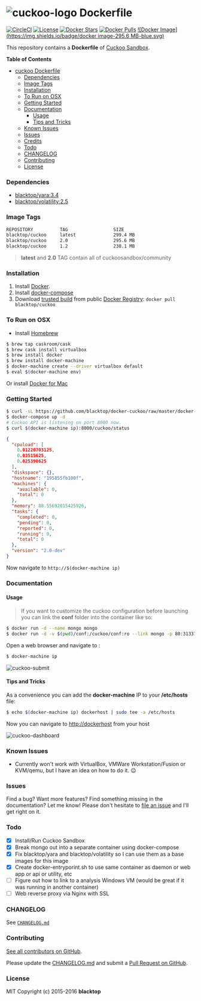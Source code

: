 ![cuckoo-logo](https://github.com/blacktop/docker-cuckoo/raw/master/docs/img/logo.png) Dockerfile
=================================================================================================

[![CircleCI](https://circleci.com/gh/blacktop/docker-cuckoo.png?style=shield)](https://circleci.com/gh/blacktop/docker-cuckoo) [![License](http://img.shields.io/:license-mit-blue.svg)](http://doge.mit-license.org) [![Docker Stars](https://img.shields.io/docker/stars/blacktop/cuckoo.svg)](https://hub.docker.com/r/blacktop/cuckoo/) [![Docker Pulls](https://img.shields.io/docker/pulls/blacktop/cuckoo.svg)](https://hub.docker.com/r/blacktop/cuckoo/) [![Docker Image](https://img.shields.io/badge/docker image-295.6 MB-blue.svg)](https://hub.docker.com/r/blacktop/bro/)

This repository contains a **Dockerfile** of [Cuckoo Sandbox](http://www.cuckoosandbox.org/).

**Table of Contents**

-	[cuckoo Dockerfile](#-dockerfile)
	-	[Dependencies](#dependencies)
	-	[Image Tags](#image-tags)
	-	[Installation](#installation)
	-	[To Run on OSX](#to-run-on-osx)
	-	[Getting Started](#getting-started)
	-	[Documentation](#documentation)
		-	[Usage](#usage)
		-	[Tips and Tricks](#tips-and-tricks)
	-	[Known Issues](#known-issues)
	-	[Issues](#issues)
	-	[Credits](#credits)
	-	[Todo](#todo)
	-	[CHANGELOG](#changelog)
	-	[Contributing](#contributing)
	-	[License](#license)

### Dependencies

-	[blacktop/yara:3.4](https://hub.docker.com/r/blacktop/yara/)
-	[blacktop/volatility:2.5](https://hub.docker.com/r/blacktop/volatility/)

### Image Tags

```bash
REPOSITORY          TAG                 SIZE
blacktop/cuckoo     latest              299.4 MB
blacktop/cuckoo     2.0                 295.6 MB
blacktop/cuckoo     1.2                 238.1 MB
```

> **latest** and **2.0** TAG contain all of cuckoosandbox/community

### Installation

1.	Install [Docker](https://docs.docker.com).
2.	Install [docker-compose](https://docs.docker.com/compose/install/)
3.	Download [trusted build](https://hub.docker.com/r/blacktop/cuckoo/) from public [Docker Registry](https://hub.docker.com/): `docker pull blacktop/cuckoo`

### To Run on OSX

-	Install [Homebrew](http://brew.sh)

```bash
$ brew tap caskroom/cask
$ brew cask install virtualbox
$ brew install docker
$ brew install docker-machine
$ docker-machine create --driver virtualbox default
$ eval $(docker-machine env)
```

Or install [Docker for Mac](https://docs.docker.com/docker-for-mac/)

### Getting Started

```bash
$ curl -sL https://github.com/blacktop/docker-cuckoo/raw/master/docker-compose.yml > docker-compose.yml
$ docker-compose up -d
# Cuckoo API is listening on port 8000 now.
$ curl $(docker-machine ip):8000/cuckoo/status
```

```json
{
  "cpuload": [
    0.01220703125,
    0.03515625,
    0.025390625
  ],
  "diskspace": {},
  "hostname": "195855fb100f",
  "machines": {
    "available": 0,
    "total": 0
  },
  "memory": 88.55692015425926,
  "tasks": {
    "completed": 0,
    "pending": 0,
    "reported": 0,
    "running": 0,
    "total": 0
  },
  "version": "2.0-dev"
}
```

Now navigate to `http://$(docker-machine ip)`

### Documentation

#### Usage

> If you want to customize the cuckoo configuration before launching you can link the **conf** folder into the container like so:

```bash
$ docker run -d --name mongo mongo
$ docker run -d -v $(pwd)/conf:/cuckoo/conf:ro --link mongo -p 80:31337 blacktop/cuckoo web
```

Open a web browser and navigate to :

```bash
$ docker-machine ip
```

![cuckoo-submit](https://github.com/blacktop/docker-cuckoo/raw/master/docs/img/submit.png)

#### Tips and Tricks

As a convenience you can add the **docker-machine** IP to your **/etc/hosts** file:

```bash
$ echo $(docker-machine ip) dockerhost | sudo tee -a /etc/hosts
```

Now you can navigate to [http://dockerhost](http://dockerhost) from your host

![cuckoo-dashboard](https://github.com/blacktop/docker-cuckoo/raw/master/docs/img/dashboard.png)

### Known Issues

-	Currently won't work with VirtualBox, VMWare Workstation/Fusion or KVM/qemu, but I have an idea on how to do it. :wink:

### Issues

Find a bug? Want more features? Find something missing in the documentation? Let me know! Please don't hesitate to [file an issue](https://github.com/blacktop/docker-cuckoo/issues/new) and I'll get right on it.

### Todo

-	[x] Install/Run Cuckoo Sandbox
-	[x] Break mongo out into a separate container using docker-compose
-	[x] Fix blacktop/yara and blacktop/volatility so I can use them as a base images for this image
-	[x] Create docker-entryporint.sh to use same container as daemon or web app or api or utility, etc
-	[ ] Figure out how to link to a analysis Windows VM (would be great if it was running in another container)
-	[ ] Web reverse proxy via Nginx with SSL

### CHANGELOG

See [`CHANGELOG.md`](https://github.com/blacktop/docker-cuckoo/blob/master/CHANGELOG.md)

### Contributing

[See all contributors on GitHub](https://github.com/blacktop/docker-cuckoo/graphs/contributors).

Please update the [CHANGELOG.md](https://github.com/blacktop/docker-cuckoo/blob/master/CHANGELOG.md) and submit a [Pull Request on GitHub](https://help.github.com/articles/using-pull-requests/).

### License

MIT Copyright (c) 2015-2016 **blacktop**
